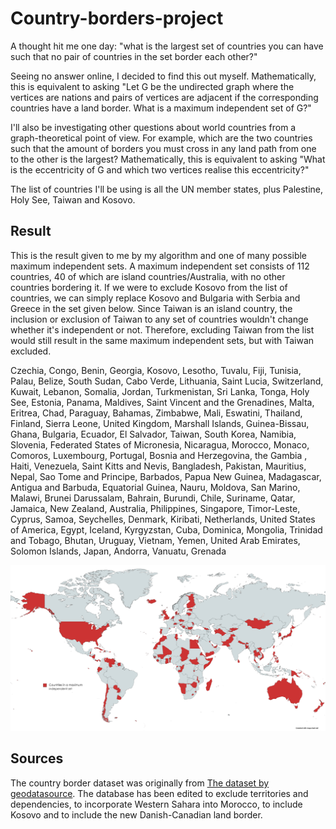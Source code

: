 # Country-borders-project

A thought hit me one day: "what is the largest set of countries you can have such that no pair of countries in the set border each other?"

Seeing no answer online, I decided to find this out myself. Mathematically, this is equivalent to asking "Let G be the undirected graph where the vertices are nations and pairs of vertices are adjacent if the corresponding countries have a land border. What is a maximum independent set of G?"

I'll also be investigating other questions about world countries from a graph-theoretical point of view. For example, which are the two countries such that the amount of borders you must cross in any land path from one to the other is the largest? Mathematically, this is equivalent to asking "What is the eccentricity of G and which two vertices realise this eccentricity?"

The list of countries I'll be using is all the UN member states, plus Palestine, Holy See, Taiwan and Kosovo.

## Result

This is the result given to me by my algorithm and one of many possible maximum independent sets. A maximum independent set consists of 112 countries, 40 of which are island countries/Australia, with no other countries bordering it. If we were to exclude Kosovo from the list of countries, we can simply replace Kosovo and Bulgaria with Serbia and Greece in the set given below. Since Taiwan is an island country, the inclusion or exclusion of Taiwan to any set of countries wouldn't change whether it's independent or not. Therefore, excluding Taiwan from the list would still result in the same maximum independent sets, but with Taiwan excluded.

Czechia, Congo, Benin, Georgia, Kosovo, Lesotho, Tuvalu, Fiji, Tunisia, Palau, Belize, South Sudan, Cabo Verde, Lithuania, Saint Lucia, Switzerland, Kuwait, Lebanon, Somalia, Jordan, Turkmenistan, Sri Lanka, Tonga, Holy See, Estonia, Panama, Maldives, Saint Vincent and the Grenadines, Malta, Eritrea, Chad, Paraguay, Bahamas, Zimbabwe, Mali, Eswatini, Thailand, Finland, Sierra Leone, United Kingdom, Marshall Islands, Guinea-Bissau, Ghana, Bulgaria, Ecuador, El Salvador, Taiwan, South Korea, Namibia, Slovenia, Federated States of Micronesia, Nicaragua, Morocco, Monaco, Comoros, Luxembourg, Portugal, Bosnia and Herzegovina, the Gambia , Haiti, Venezuela, Saint Kitts and Nevis, Bangladesh, Pakistan, Mauritius, Nepal, Sao Tome and Principe, Barbados, Papua New Guinea, Madagascar, Antigua and Barbuda, Equatorial Guinea, Nauru, Moldova, San Marino, Malawi, Brunei Darussalam, Bahrain, Burundi, Chile, Suriname, Qatar, Jamaica, New Zealand, Australia, Philippines, Singapore, Timor-Leste, Cyprus, Samoa, Seychelles, Denmark, Kiribati, Netherlands, United States of America, Egypt, Iceland, Kyrgyzstan, Cuba, Dominica, Mongolia, Trinidad and Tobago, Bhutan, Uruguay, Vietnam, Yemen, United Arab Emirates, Solomon Islands, Japan, Andorra, Vanuatu, Grenada

![A maximum independent set of countries of the world](MapChart_Map.png)

## Sources

The country border dataset was originally from [The dataset by geodatasource](https://github.com/geodatasource/country-borders).
The database has been edited to exclude territories and dependencies, to incorporate Western Sahara into Morocco, to include Kosovo and to include the new Danish-Canadian land border.
